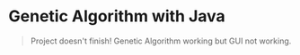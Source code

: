 # Genetic Algorithm with Java

> Project doesn't finish! 
> Genetic Algorithm working but GUI not working.
